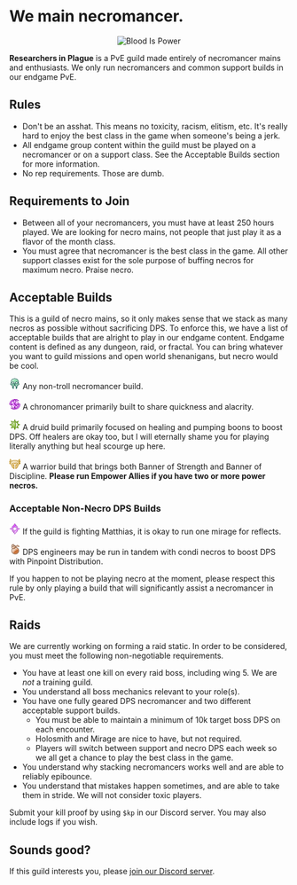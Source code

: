 <head>
  <link rel="shortcut icon" type="image/x-icon" href="favicon.ico">
<head>

# We main necromancer.

<p align="center">
  <img src="https://raw.githubusercontent.com/slothplaysnecro/slothplaysnecro.github.io/master/images/Blood_Is_Power.png" alt="Blood Is Power"/>
</p>

**Researchers in Plague** is a PvE guild made entirely of necromancer mains and enthusiasts. We only run necromancers and common support builds in our endgame PvE.

## Rules

* Don't be an asshat. This means no toxicity, racism, elitism, etc. It's really hard to enjoy the best class in the game when someone's being a jerk.
* All endgame group content within the guild must be played on a necromancer or on a support class. See the Acceptable Builds section for more information.
* No rep requirements. Those are dumb.

## Requirements to Join

* Between all of your necromancers, you must have at least 250 hours played. We are looking for necro mains, not people that just play it as a flavor of the month class.
* You must agree that necromancer is the best class in the game. All other support classes exist for the sole purpose of buffing necros for maximum necro. Praise necro.

## Acceptable Builds

This is a guild of necro mains, so it only makes sense that we stack as many necros as possible without sacrificing DPS. To enforce this, we have a list of acceptable builds that are alright to play in our endgame content.
Endgame content is defined as any dungeon, raid, or fractal. You can bring whatever you want to guild missions and open world shenanigans, but necro would be cool.

![necro](/images/necro.png) Any non-troll necromancer build.

![chrono](/images/chrono.png) A chronomancer primarily built to share quickness and alacrity.

![druid](/images/druid.png) A druid build primarily focused on healing and pumping boons to boost DPS. Off healers are okay too, but I will eternally shame you for playing literally anything but heal scourge up here.

![warrior](/images/warrior.png) A warrior build that brings both Banner of Strength and Banner of Discipline. **Please run Empower Allies if you have two or more power necros.**

### Acceptable Non-Necro DPS Builds

![mirage](/images/mirage.png) If the guild is fighting Matthias, it is okay to run one mirage for reflects.

![engi](/images/engi.png) DPS engineers may be run in tandem with condi necros to boost DPS with Pinpoint Distribution.

If you happen to not be playing necro at the moment, please respect this rule by only playing a build that will significantly assist a necromancer in PvE.

## Raids

We are currently working on forming a raid static. In order to be considered, you must meet the following non-negotiable requirements.

* You have at least one kill on every raid boss, including wing 5. We are *not* a training guild.
* You understand all boss mechanics relevant to your role(s).
* You have one fully geared DPS necromancer and two different acceptable support builds.
    * You must be able to maintain a minimum of 10k target boss DPS on each encounter.
    * Holosmith and Mirage are nice to have, but not required.
    * Players will switch between support and necro DPS each week so we all get a chance to play the best class in the game.
* You understand why stacking necromancers works well and are able to reliably epibounce.
* You understand that mistakes happen sometimes, and are able to take them in stride. We will not consider toxic players.

Submit your kill proof by using `$kp` in our Discord server. You may also include logs if you wish.

## Sounds good?

If this guild interests you, please [join our Discord server](http://tiny.cc/GW2RIP).
